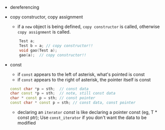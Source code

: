 
* dereferencing

* copy constructor, copy assignment
	* if a `new` object is being defined, `copy constructor` is called, otherwise `copy assignment` is called.
		
	```C++
		Test a;
		Test b = a;	// copy constructor!!
		void gao(Test a);
		gao(a);  // copy constructor!!
	```
	
* const
	* if `const` appears to the left of asterisk, what's pointed is const
	* if `const` appears to the right of asterisk, the pointer itself is const
	
	```C++
	const char *p = sth;  // const data
	char const *p = sth;  // note, still const data
	char * const p = sth; // const pointer
	const char * const p = sth; // const data, const pointer
	```
	* declaring an `iterator` *const* is like declaring a pointer const (eg, T * const ptr); Use `const_iterator` if you don't want the data to be modified